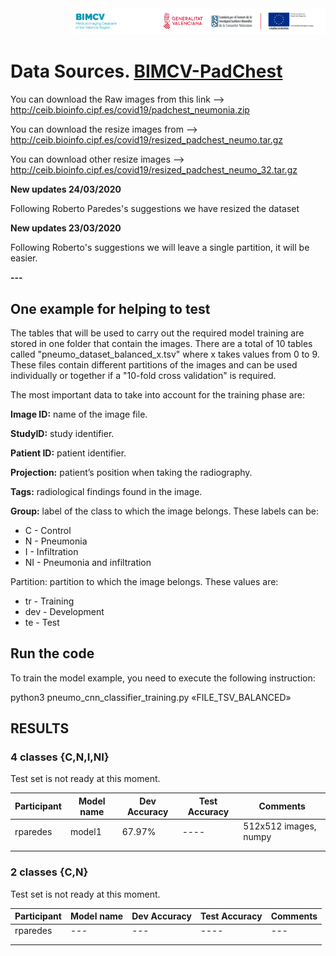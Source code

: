 <div class="clearfix" style="padding: 0px; padding-left: 100px; display: flex; flex-wrap: nowrap; justify-content: space-evenly; align-items:center">
<a href="http://bimcv.cipf.es/"><img src="https://github.com/BIMCV-CSUSP/BIMCV-COVID-19/blob/master/chestRx/logoinst.png?raw=true"</a><a href="http://ceib.san.gva.es"></a></div>

# Data Sources. [BIMCV-PadChest](http://ceib.bioinfo.cipf.es/covid19/padchest_neumonia.zip)
You can download the Raw images from this link --> http://ceib.bioinfo.cipf.es/covid19/padchest_neumonia.zip

You can download the resize images from  --> http://ceib.bioinfo.cipf.es/covid19/resized_padchest_neumo.tar.gz

You can download other resize images --> http://ceib.bioinfo.cipf.es/covid19/resized_padchest_neumo_32.tar.gz

**New updates 24/03/2020**

Following Roberto Paredes's suggestions we have resized the dataset 

**New updates 23/03/2020**

Following Roberto's suggestions we will leave a single partition, it will be easier.

**---**

## One example for helping to test
The tables that will be used to carry out the required model training are stored in one folder that contain the images. There are a total of 10 tables called "pneumo_dataset_balanced_x.tsv" where x takes values from 0 to 9. 
These files contain different partitions of the images and can be used individually or together if a "10-fold cross validation" is required. 

The most important data to take into account for the training phase are:

**Image ID:** name of the image file.

**StudyID:** study identifier.

**Patient ID:** patient identifier.

**Projection:** patient’s position when taking the radiography.

**Tags:** radiological findings found in the image.

**Group:** label of the class to which the image belongs. These labels can be:

* C - Control
* N - Pneumonia
* I - Infiltration
* NI - Pneumonia and infiltration

Partition: partition to which the image belongs. These values are:
* tr - Training
* dev - Development
* te - Test
## Run the code

To train the model example, you need to execute the following instruction:

python3 pneumo_cnn_classifier_training.py «FILE_TSV_BALANCED»


## RESULTS

### 4 classes {C,N,I,NI}

Test set is not ready at this moment.

|  Participant | Model name  | Dev Accuracy | Test Accuracy  | Comments  |
|---|---|---|---|---|
| rparedes  | model1 | 67.97%  | ----  |  512x512 images, numpy |
|   |   |   |   |   |
|   |   |   |   |   |


### 2 classes {C,N}

Test set is not ready at this moment.

|  Participant | Model name  | Dev Accuracy | Test Accuracy  | Comments  |
|---|---|---|---|---|
| rparedes  | --- | ---  | ----  |  --- |
|   |   |   |   |   |
|   |   |   |   |   |



